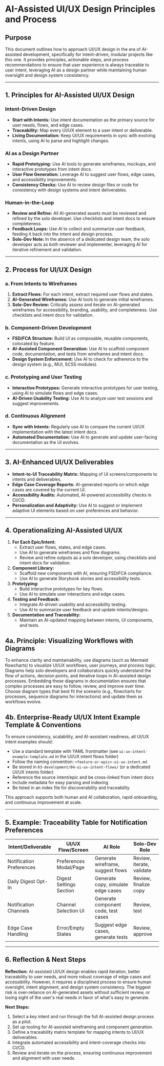 # AI-Assisted UI/UX Design Principles and Process

## Purpose
This document outlines how to approach UI/UX design in the era of AI-assisted development, specifically for intent-driven, modular projects like this one. It provides principles, actionable steps, and process recommendations to ensure that user experience is always traceable to user intent, leveraging AI as a design partner while maintaining human oversight and design system consistency.

---

## 1. Principles for AI-Assisted UI/UX Design

### Intent-Driven Design
- **Start with Intents:** Use intent documentation as the primary source for user needs, flows, and edge cases.
- **Traceability:** Map every UI/UX element to a user intent or deliverable.
- **Living Documentation:** Keep UI/UX requirements in sync with evolving intents, using AI to parse and highlight changes.

### AI as a Design Partner
- **Rapid Prototyping:** Use AI tools to generate wireframes, mockups, and interactive prototypes from intent docs.
- **User Flow Generation:** Leverage AI to suggest user flows, edge cases, and accessibility improvements.
- **Consistency Checks:** Use AI to review design files or code for consistency with design systems and intent deliverables.

### Human-in-the-Loop
- **Review and Refine:** All AI-generated assets must be reviewed and refined by the solo developer. Use checklists and intent docs to ensure completeness.
- **Feedback Loops:** Use AI to collect and summarize user feedback, feeding it back into the intent and design process.
- **Solo-Dev Note:** In the absence of a dedicated design team, the solo developer acts as both reviewer and implementer, leveraging AI for iterative refinement and validation.

---

## 2. Process for UI/UX Design

### a. From Intents to Wireframes
1. **Extract Flows:** For each intent, extract required user flows and states.
2. **AI-Generated Wireframes:** Use AI tools to generate initial wireframes.
3. **Solo-Dev Review:** Critically assess and iterate on AI-generated wireframes for accessibility, branding, usability, and completeness. Use checklists and intent docs for validation.

### b. Component-Driven Development
- **FSD/FCA Structure:** Build UI as composable, reusable components, colocated by feature.
- **AI-Assisted Component Generation:** Use AI to scaffold component code, documentation, and tests from wireframes and intent docs.
- **Design System Enforcement:** Use AI to check for adherence to the design system (e.g., MUI, SCSS modules).

### c. Prototyping and User Testing
- **Interactive Prototypes:** Generate interactive prototypes for user testing, using AI to simulate flows and edge cases.
- **AI-Driven Usability Testing:** Use AI to analyze user test sessions and suggest improvements.

### d. Continuous Alignment
- **Sync with Intents:** Regularly use AI to compare the current UI/UX implementation with the latest intent docs.
- **Automated Documentation:** Use AI to generate and update user-facing documentation as the UI evolves.

---

## 3. AI-Enhanced UI/UX Deliverables
- **Intent-to-UI Traceability Matrix:** Mapping of UI screens/components to intents and deliverables.
- **Edge Case Coverage Reports:** AI-generated reports on which edge cases are covered by the current UI.
- **Accessibility Audits:** Automated, AI-powered accessibility checks in CI/CD.
- **Personalization and Adaptivity:** Use AI to suggest or implement adaptive UI elements based on user preferences and behavior.

---

## 4. Operationalizing AI-Assisted UI/UX

1. **For Each Epic/Intent:**
   - Extract user flows, states, and edge cases.
   - Use AI to generate wireframes and flow diagrams.
   - Review and refine outputs as a solo developer, using checklists and intent docs for validation.
2. **Component Library:**
   - Scaffold new components with AI, ensuring FSD/FCA compliance.
   - Use AI to generate Storybook stories and accessibility tests.
3. **Prototyping:**
   - Build interactive prototypes for key flows.
   - Use AI to simulate user interactions and edge cases.
4. **Testing and Feedback:**
   - Integrate AI-driven usability and accessibility testing.
   - Use AI to summarize user feedback and update intents/designs.
5. **Documentation and Traceability:**
   - Maintain an AI-updated mapping between intents, UI components, and tests.

## 4a. Principle: Visualizing Workflows with Diagrams

To enhance clarity and maintainability, use diagrams (such as Mermaid flowcharts) to visualize UI/UX workflows, user journeys, and process logic. Diagrams help solo developers and collaborators quickly understand the flow of actions, decision points, and iterative loops in AI-assisted design processes. Embedding these diagrams in documentation ensures that complex processes are easy to follow, review, and improve over time. Choose diagram types that best fit the scenario (e.g., flowcharts for processes, sequence diagrams for interactions) and update them as workflows evolve.

## 4b. Enterprise-Ready UI/UX Intent Example Template & Conventions

To ensure consistency, scalability, and AI-assistant readiness, all UI/UX intent examples should:
- Use a standard template with YAML frontmatter (see `ui-ux-intent-example-template.md` in the UI/UX intent flows folder)
- Follow the naming convention: `<feature-or-epic>-ui-ux-intent.md`
- Be stored in `03-development/04-ui-ux-intent-flows/` (or a dedicated UI/UX intents folder)
- Reference the source intent/epic and be cross-linked from intent docs
- Include metadata for easy parsing and indexing
- Be listed in an index file for discoverability and traceability

This approach supports both human and AI collaboration, rapid onboarding, and continuous improvement at scale.

---

## 5. Example: Traceability Table for Notification Preferences

| Intent/Deliverable                | UI/UX Flow/Screen                | AI Role                | Solo-Dev Role                |
|-----------------------------------|----------------------------------|------------------------|------------------------------|
| Notification Preferences          | Preferences Modal/Page           | Generate wireframe, suggest flows | Review, iterate, validate        |
| Daily Digest Opt-In               | Digest Settings Section          | Generate copy, simulate edge cases | Review, finalize copy            |
| Notification Channels             | Channel Selection UI             | Generate component code, test cases | Review, test                     |
| Edge Case Handling                | Error/Empty States               | Suggest edge cases, generate tests | Review, approve                  |

---

## 6. Reflection & Next Steps

**Reflection:**
AI-assisted UI/UX design enables rapid iteration, better traceability to user needs, and more robust coverage of edge cases and accessibility. However, it requires a disciplined process to ensure human oversight, intent alignment, and design system consistency. The biggest risk is over-reliance on AI-generated assets without sufficient review, or losing sight of the user's real needs in favor of what's easy to generate.

**Next Steps:**
1. Select a key intent and run through the full AI-assisted design process as a pilot.
2. Set up tooling for AI-assisted wireframing and component generation.
3. Define a traceability matrix template for mapping intents to UI/UX deliverables.
4. Integrate automated accessibility and intent-coverage checks into CI/CD.
5. Review and iterate on the process, ensuring continuous improvement and alignment with user needs. 